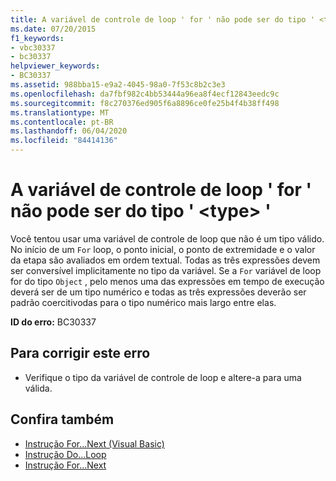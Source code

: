 ```yaml
---
title: A variável de controle de loop ' for ' não pode ser do tipo ' <type> '
ms.date: 07/20/2015
f1_keywords:
- vbc30337
- bc30337
helpviewer_keywords:
- BC30337
ms.assetid: 988bba15-e9a2-4045-98a0-7f53c8b2c3e3
ms.openlocfilehash: da7fbf982c4bb53444a96ea8f4ecf12843eedc9c
ms.sourcegitcommit: f8c270376ed905f6a8896ce0fe25b4f4b38ff498
ms.translationtype: MT
ms.contentlocale: pt-BR
ms.lasthandoff: 06/04/2020
ms.locfileid: "84414136"
---
```

# <a name="for-loop-control-variable-cannot-be-of-type-type"></a>A variável de controle de loop ' for ' não pode ser do tipo ' \<type> '
Você tentou usar uma variável de controle de loop que não é um tipo válido. No início de um `For` loop, o ponto inicial, o ponto de extremidade e o valor da etapa são avaliados em ordem textual. Todas as três expressões devem ser conversível implicitamente no tipo da variável. Se a `For` variável de loop for do tipo `Object` , pelo menos uma das expressões em tempo de execução deverá ser de um tipo numérico e todas as três expressões deverão ser padrão coercitivodas para o tipo numérico mais largo entre elas.  
  
 **ID do erro:** BC30337  
  
## <a name="to-correct-this-error"></a>Para corrigir este erro  
  
- Verifique o tipo da variável de controle de loop e altere-a para uma válida.  
  
## <a name="see-also"></a>Confira também

- [Instrução For...Next (Visual Basic)](../language-reference/statements/for-next-statement.md)
- [Instrução Do...Loop](../language-reference/statements/do-loop-statement.md)
- [Instrução For...Next](../language-reference/statements/for-next-statement.md)
